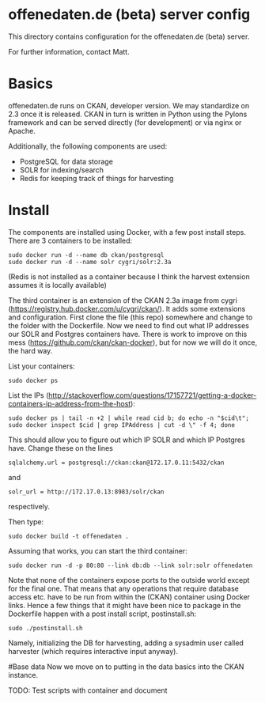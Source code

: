 offenedaten.de (beta) server config
====================================

This directory contains configuration for
the offenedaten.de (beta) server.

For further information, contact
Matt.

# Basics
offenedaten.de runs on CKAN, developer version. We may standardize on 2.3 once it is released. CKAN in turn is written in Python using the Pylons framework and can be served directly (for development) or via nginx or Apache.

Additionally, the following components are used:

* PostgreSQL for data storage
* SOLR for indexing/search
* Redis for keeping track of things for harvesting

# Install
The components are installed using Docker, with a few post install steps. There are 3 containers to be installed:

    sudo docker run -d --name db ckan/postgresql
    sudo docker run -d --name solr cygri/solr:2.3a
    
(Redis is not installed as a container because I think the harvest extension assumes it is locally available)

The third container is an extension of the CKAN 2.3a image from cygri (https://registry.hub.docker.com/u/cygri/ckan/). It adds some extensions and configuration. First clone the file (this repo) somewhere and change to the folder with the Dockerfile. Now we need to find out what IP addresses our SOLR and Postgres containers have. There is work to improve on this mess (https://github.com/ckan/ckan-docker), but for now we will do it once, the hard way.

List your containers:
    
    sudo docker ps
    
List the IPs (http://stackoverflow.com/questions/17157721/getting-a-docker-containers-ip-address-from-the-host):

    sudo docker ps | tail -n +2 | while read cid b; do echo -n "$cid\t"; sudo docker inspect $cid | grep IPAddress | cut -d \" -f 4; done

This should allow you to figure out which IP SOLR and which IP Postgres have. Change these on the lines

    sqlalchemy.url = postgresql://ckan:ckan@172.17.0.11:5432/ckan
    
and

    solr_url = http://172.17.0.13:8983/solr/ckan
    
respectively.

Then type:

    sudo docker build -t offenedaten . 
    
Assuming that works, you can start the third container:

    sudo docker run -d -p 80:80 --link db:db --link solr:solr offenedaten
    
Note that none of the containers expose ports to the outside world except for the final one. That means that any operations that require database access etc. have to be run from within the (CKAN) container using Docker links. Hence a few things that it might have been nice to package in the Dockerfile happen with a post install script, postinstall.sh:

    sudo ./postinstall.sh
    
Namely, initializing the DB for harvesting, adding a sysadmin user called harvester (which requires interactive input anyway).

#Base data
Now we move on to putting in the data basics into the CKAN instance.

TODO: Test scripts with container and document





